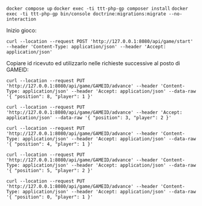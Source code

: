 `docker compose up`
`docker exec -ti ttt-php-gp composer install`
`docker exec -ti ttt-php-gp bin/console doctrine:migrations:migrate --no-interaction`

Inizio gioco:

`curl --location --request POST 'http://127.0.0.1:8080/api/game/start'
--header 'Content-Type: application/json'
--header 'Accept: application/json'`

Copiare id ricevuto ed utilizzarlo nelle richieste successive al posto di GAMEID:

`curl --location --request PUT 'http://127.0.0.1:8080/api/game/GAMEID/advance' --header 'Content-Type: application/json' --header 'Accept: application/json' --data-raw '{
"position": 8,
"player": 1
}'`

`curl --location --request PUT 'http://127.0.0.1:8080/api/game/GAMEID/advance' --header 'Accept: application/json' --data-raw '{
"position": 3,
"player": 2
}'`

`curl --location --request PUT 'http://127.0.0.1:8080/api/game/GAMEID/advance' --header 'Content-Type: application/json' --header 'Accept: application/json' --data-raw '{
"position": 4,
"player": 1
}'`

`curl --location --request PUT 'http://127.0.0.1:8080/api/game/GAMEID/advance' --header 'Content-Type: application/json' --header 'Accept: application/json' --data-raw '{
"position": 5,
"player": 2
}'`

`curl --location --request PUT 'http://127.0.0.1:8080/api/game/GAMEID/advance' --header 'Content-Type: application/json' --header 'Accept: application/json' --data-raw '{
"position": 0,
"player": 1
}'`

